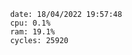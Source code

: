 

                date: 18/04/2022 19:57:48
                cpu: 0.1%
                ram: 19.1%
                cycles: 25920

                         